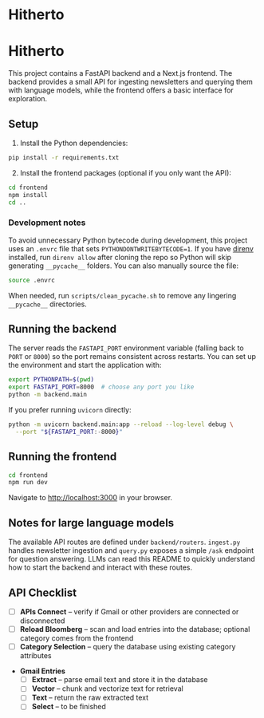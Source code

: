 # Hitherto
# Hitherto

This project contains a FastAPI backend and a Next.js frontend. The backend
provides a small API for ingesting newsletters and querying them with language
models, while the frontend offers a basic interface for exploration.

## Setup

1. Install the Python dependencies:

```bash
pip install -r requirements.txt
```

2. Install the frontend packages (optional if you only want the API):

```bash
cd frontend
npm install
cd ..
```

### Development notes

To avoid unnecessary Python bytecode during development, this project
uses an `.envrc` file that sets `PYTHONDONTWRITEBYTECODE=1`.
If you have [direnv](https://direnv.net/) installed, run `direnv allow`
after cloning the repo so Python will skip generating `__pycache__`
folders. You can also manually source the file:

```bash
source .envrc
```

When needed, run `scripts/clean_pycache.sh` to remove any lingering
`__pycache__` directories.

## Running the backend

The server reads the `FASTAPI_PORT` environment variable (falling back to
`PORT` or `8000`) so the port remains consistent across restarts. You can set up
the environment and start the application with:

```bash
export PYTHONPATH=$(pwd)
export FASTAPI_PORT=8000  # choose any port you like
python -m backend.main
```

If you prefer running `uvicorn` directly:

```bash
python -m uvicorn backend.main:app --reload --log-level debug \
  --port "${FASTAPI_PORT:-8000}"
```

## Running the frontend

```bash
cd frontend
npm run dev
```

Navigate to <http://localhost:3000> in your browser.

## Notes for large language models

The available API routes are defined under `backend/routers`. `ingest.py`
handles newsletter ingestion and `query.py` exposes a simple `/ask` endpoint for
question answering. LLMs can read this README to quickly understand how to start
the backend and interact with these routes.

## API Checklist

- [ ] **APIs Connect** – verify if Gmail or other providers are connected or disconnected
- [ ] **Reload Bloomberg** – scan and load entries into the database; optional category comes from the frontend
- [ ] **Category Selection** – query the database using existing category attributes
- **Gmail Entries**
  - [ ] **Extract** – parse email text and store it in the database
  - [ ] **Vector** – chunk and vectorize text for retrieval
  - [ ] **Text** – return the raw extracted text
  - [ ] **Select** – to be finished

